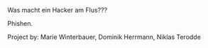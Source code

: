 Was macht ein Hacker am Flus???




Phishen.

Project by:
Marie Winterbauer, Dominik Herrmann, Niklas Terodde



